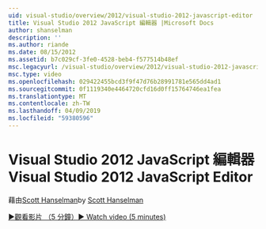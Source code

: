 ```yaml
---
uid: visual-studio/overview/2012/visual-studio-2012-javascript-editor
title: Visual Studio 2012 JavaScript 編輯器 |Microsoft Docs
author: shanselman
description: ''
ms.author: riande
ms.date: 08/15/2012
ms.assetid: b7c029cf-3fe0-4528-beb4-f577514b48ef
msc.legacyurl: /visual-studio/overview/2012/visual-studio-2012-javascript-editor
msc.type: video
ms.openlocfilehash: 029422455bcd3f9f47d76b28991781e565dd4ad1
ms.sourcegitcommit: 0f1119340e4464720cfd16d0ff15764746ea1fea
ms.translationtype: MT
ms.contentlocale: zh-TW
ms.lasthandoff: 04/09/2019
ms.locfileid: "59380596"
---
```

# <a name="visual-studio-2012-javascript-editor"></a><span data-ttu-id="128d2-102">Visual Studio 2012 JavaScript 編輯器</span><span class="sxs-lookup"><span data-stu-id="128d2-102">Visual Studio 2012 JavaScript Editor</span></span>

<span data-ttu-id="128d2-103">藉由[Scott Hanselman](https://github.com/shanselman)</span><span class="sxs-lookup"><span data-stu-id="128d2-103">by [Scott Hanselman](https://github.com/shanselman)</span></span>

[<span data-ttu-id="128d2-104">&#9654;觀看影片 （5 分鐘）</span><span class="sxs-lookup"><span data-stu-id="128d2-104">&#9654; Watch video (5 minutes)</span></span>](https://channel9.msdn.com/Blogs/ASP-NET-Site-Videos/visual-studio-2012-javascript-editor)
